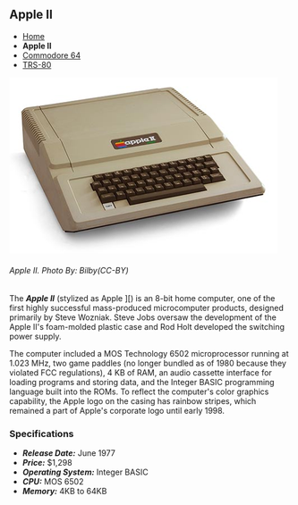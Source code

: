 <!DOCTYPE html>

<html>
 
  <head>
     <meta charset="utf-8">
     <!--<title>Flynn's Retro Computers</title>-->
  <head>

  <body>

<h2>Apple II</h2>

<!--[Navigation]-->
<ul>
<li><a href="index.md">Home</a></li>
 <li><strong>Apple II</strong></li>
<li><a href="commodore-64.md">Commodore 64</a></li>
<li><a href="trs-80.md">TRS-80</a></li>
</ul>

<img src="apple-ii.jpg" alt=apple>
<h6>Apple II. <em>Photo By: Bilby(CC-BY)</em></h6>

<p>The <strong><em>Apple II</strong></em> (stylized as Apple ][) is an 8-bit home computer, one of the first highly successful mass-produced microcomputer products, designed primarily by Steve Wozniak. Steve Jobs oversaw the development of the Apple II's foam-molded plastic case and Rod Holt developed the switching power supply.</p>

<p>The computer included a MOS Technology 6502 microprocessor running at 1.023 MHz, two game paddles (no longer bundled as of 1980 because they violated FCC regulations), 4 KB of RAM, an audio cassette interface for loading programs and storing data, and the Integer BASIC programming language built into the ROMs. To reflect the computer's color graphics capability, the Apple logo on the casing has rainbow stripes, which remained a part of Apple's corporate logo until early 1998.</p>


<h3>Specifications</h3>
<ul>
<li><strong><em>Release Date:</strong></em> June 1977</li>
<li><strong><em>Price:</strong></em> $1,298</li>
<li><strong><em>Operating System:</strong></em> Integer BASIC</li>
<li><strong><em>CPU:</strong></em> MOS 6502</li>
<li><strong><em>Memory:</strong></em> 4KB to 64KB</li>
</ul>

</body>

</html>
